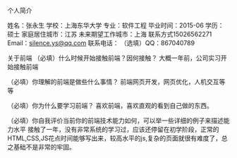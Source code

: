 
个人简介

姓名：张永生 
学校：上海东华大学 
专业：软件工程 
毕业时间：2015-06 
学历：硕士 
家庭居住城市：江苏 
未来期望工作城市：上海
联系方式15026562271
Email：silence.ys@qq.com 
联系电话： 
（选填）QQ：867040789

关于前端
（必填）什么时候开始接触前端？因何接触？
大概一年前，公司实习开始接触前端

（必填）你理解的前端是做些什么事情？
前端网页开发，网页优化，人机交互等等

（必填）你为什么要学习前端？
喜欢前端，喜欢直观的看到自己做的东西。

（必填）你自我评价当前你的前端技术能力如何，可以举一些详细的例子来描述能力水平
接触了一年，没有非常系统的学习过，应该还停留在初学阶段，正常的HTML,CSS,JS花点时间能够写出来，较高水平的js,复杂的页面就很有难度了，总之基础不是非常的牢固。
